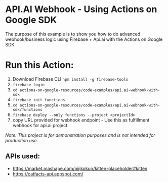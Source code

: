 # API.AI Webhook - Using Actions on Google SDK
The purpose of this example is to show you how to do advanced webhook/business logic using Firebase + Api.ai with the Actions on Google SDK.

# Run this Action:
1. Download Firebase CLI `npm install -g firebase-tools`
2. `firebase login`
3. `cd actions-on-google-resources/code-examples/api.ai-webhook-with-sdk`
4. `firebase init functions`
6. `cd actions-on-google-resources/code-examples/api.ai-webhook-with-sdk/functions`
7. `firebase deploy --only functions --project <projectId>`
8. copy URL provided for webhook endpoint - Use this as fulfillment webhook for api.ai project.

_Note: This project is for demonstration purposes and is not intended for production use._



## APIs used:
- https://market.mashape.com/nijikokun/kitten-placeholder#kitten
- https://catfacts-api.appspot.com/
